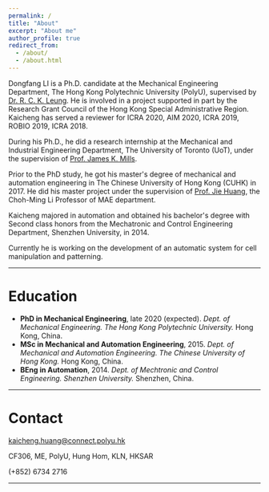 ```yaml
---
permalink: /
title: "About"
excerpt: "About me"
author_profile: true
redirect_from: 
  - /about/
  - /about.html
---
```


Dongfang LI is a Ph.D. candidate at the Mechanical Engineering Department, The Hong Kong Polytechnic University (PolyU), supervised by [Dr. R. C. K. Leung](https://www.polyu.edu.hk/me/people/academic-teaching-staff/leung-chi-kin-randolph-dr/). He is involved in a project supported in part by the Research Grant Council of the Hong Kong Special Administrative Region. Kaicheng has served a reviewer for ICRA 2020, AIM 2020, ICRA 2019, ROBIO 2019, ICRA 2018.

During his Ph.D., he did a research internship at the Mechanical and Industrial Engineering Department, The University of Toronto (UoT), under the supervision of [Prof. James K. Mills](https://www.mie.utoronto.ca/faculty_staff/mills/).

Prior to the PhD study, he got his master's degree of mechanical and automation engineering in The Chinese University of Hong Kong (CUHK) in 2017. He did his master project under the supervision of [Prof. Jie Huang](http://www.mae.cuhk.edu.hk/people/list.php?name=jhuang), the Choh-Ming Li Professor of MAE department.

Kaicheng majored in automation and obtained his bachelor's degree with Second class honors from the Mechatronic and Control Engineering Department, Shenzhen University, in 2014.

Currently he is working on the development of an automatic system for cell manipulation and patterning.

---

Education
======
+ **PhD in Mechanical Engineering**, late 2020 (expected).
_Dept. of Mechanical Engineering._
_The Hong Kong Polytechnic University._
Hong Kong, China.
+ **MSc in Mechanical and Automation Engineering**, 2015.
_Dept. of Mechanical and Automation Engineering._
_The Chinese University of Hong Kong._
Hong Kong, China.
+ **BEng in Automation**, 2014.
_Dept. of Mechtronic and Control Engineering._
_Shenzhen University._
Shenzhen, China.

---

Contact
======
kaicheng.huang@connect.polyu.hk

CF306, ME, PolyU, Hung Hom, KLN, HKSAR

(+852) 6734 2716

<!-- <body> <small><script type="text/javascript" id="clustrmaps" src="//cdn.clustrmaps.com/map_v2.js?cl=080808&w=220&t=n&d=pWPP3H6tu6piSitaO1ly8AJ_73sTJ9bEIzk5Pzekk6o&co=ffffff&ct=808080&cmo=3acc3a&cmn=ff5353"></script></small></body> -->


---

<small><script type="text/javascript"> document.write("Page was last modified on: " + document.lastModified + " HKT");</script></small>
